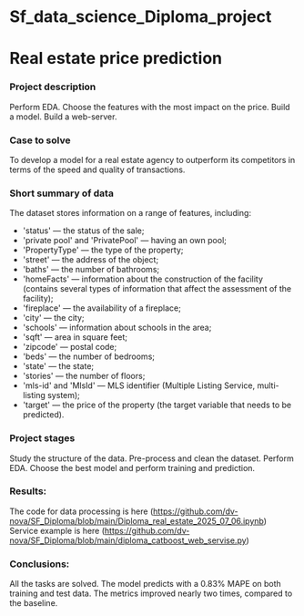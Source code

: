 # Sf_data_science_Diploma_project

# Real estate price prediction


### Project description    
Perform EDA. Choose the features with the most impact on the price. Build a model. Build a web-server.


### Case to solve    
To develop a model for a real estate agency to outperform its competitors in terms of the speed and quality of transactions.



### Short summary of data
The dataset stores information on a range of features, including:
- 'status' — the status of the sale;
- 'private pool' and 'PrivatePool' — having an own pool;
- 'PropertyType' — the type of the property;
- 'street' — the address of the object;
- 'baths' — the number of bathrooms;
- 'homeFacts' — information about the construction of the facility (contains several types of information that affect the assessment of the facility);
- 'fireplace' — the availability of a fireplace;
- 'city' — the city;
- 'schools' — information about schools in the area;
- 'sqft' — area in square feet;
- 'zipcode' — postal code;
- 'beds' — the number of bedrooms;
- 'state' — the state;
- 'stories' — the number of floors;
- 'mls-id' and 'MlsId' — MLS identifier (Multiple Listing Service, multi-listing system);
- 'target' — the price of the property (the target variable that needs to be predicted).




### Project stages  
Study the structure of the data.
Pre-process and clean the dataset.
Perform EDA.
Choose the best model and perform training and prediction.


### Results:  

The code for data processing is here (https://github.com/dv-nova/SF_Diploma/blob/main/Diploma_real_estate_2025_07_06.ipynb)
Service example is here (https://github.com/dv-nova/SF_Diploma/blob/main/diploma_catboost_web_servise.py)


### Conclusions:  
All the tasks are solved. The model predicts with a 0.83% MAPE on both training and test data. The metrics improved nearly two times, compared to the baseline.

